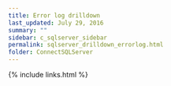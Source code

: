 ```yaml
---
title: Error log drilldown
last_updated: July 29, 2016
summary: ""
sidebar: c_sqlserver_sidebar
permalink: sqlserver_drilldown_errorlog.html
folder: ConnectSQLServer
---
```





{% include links.html %}
